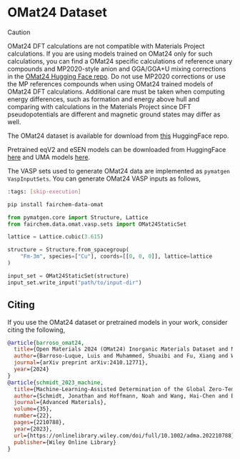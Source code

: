 # OMat24 Dataset

> [!CAUTION]
> OMat24 DFT calculations are not compatible with Materials Project calculations. If you are using models trained on OMat24 only
> for such calculations, you can find a OMat24 specific calculations of reference unary compounds and MP2020-style
> anion and GGA/GGA+U mixing corrections in the [OMat24 Hugging Face repo](https://huggingface.co/datasets/facebook/OMAT24).
> Do not use MP2020 corrections or use the MP references compounds when using OMat24 trained models of OMat24 DFT calculations.
> Additional care must be taken when computing energy differences, such as formation and energy above hull and comparing with
> calculations in the Materials Project since DFT pseudopotentials are different and magnetic ground states may differ as well.

The OMat24 dataset is available for download from [this](https://huggingface.co/datasets/facebook/OMAT24) HuggingFace repo.

Pretrained eqV2 and eSEN models can be downloaded from HuggingFace [here](https://huggingface.co/facebook/OMAT24) and
UMA models [here](https://huggingface.co/facebook/UMA).

The VASP sets used to generate OMat24 data are implemented as `pymatgen` `VaspInputSets`. You can
generate OMat24 VASP inputs as follows,

```bash
:tags: [skip-execution]

pip install fairchem-data-omat
```

```python
from pymatgen.core import Structure, Lattice
from fairchem.data.omat.vasp.sets import OMat24StaticSet

lattice = Lattice.cubic(3.615)

structure = Structure.from_spacegroup(
    "Fm-3m", species=["Cu"], coords=[[0, 0, 0]], lattice=lattice
)

input_set = OMat24StaticSet(structure)
input_set.write_input("path/to/input-dir")
```

## Citing

If you use the OMat24 dataset or pretrained models in your work, consider citing the following,

```bibtex
@article{barroso_omat24,
  title={Open Materials 2024 (OMat24) Inorganic Materials Dataset and Models},
  author={Barroso-Luque, Luis and Muhammed, Shuaibi and Fu, Xiang and Wood, Brandon, Dzamba, Misko, and Gao, Meng and Rizvi, Ammar and  Zitnick, C. Lawrence and Ulissi, Zachary W.},
  journal={arXiv preprint arXiv:2410.12771},
  year={2024}
}
@article{schmidt_2023_machine,
  title={Machine-Learning-Assisted Determination of the Global Zero-Temperature Phase Diagram of Materials},
  author={Schmidt, Jonathan and Hoffmann, Noah and Wang, Hai-Chen and Borlido, Pedro and Carri{\c{c}}o, Pedro JMA and Cerqueira, Tiago FT and Botti, Silvana and Marques, Miguel AL},
  journal={Advanced Materials},
  volume={35},
  number={22},
  pages={2210788},
  year={2023},
  url={https://onlinelibrary.wiley.com/doi/full/10.1002/adma.202210788},
  publisher={Wiley Online Library}
}
```
